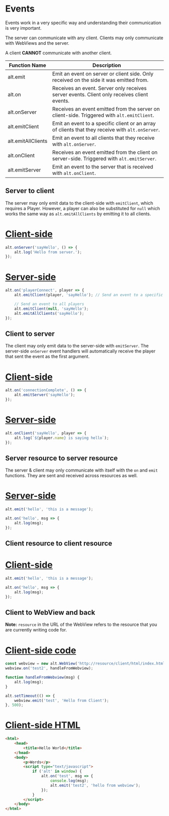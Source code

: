# Events

Events work in a very specific way and understanding their communication is very important.

The server can communicate with any client.
Clients may only communicate with WebViews and the server.

A client **CANNOT** communicate with another client.

| Function Name      | Description                                                                                      |
| ------------------ | ------------------------------------------------------------------------------------------------ |
| alt.emit           | Emit an event on server or client side. Only received on the side it was emitted from.           |
| alt.on             | Receives an event. Server only receives server events. Client only receives client events.       |
| alt.onServer       | Receives an event emitted from the server on client-side. Triggered with `alt.emitClient`.       |
| alt.emitClient     | Emit an event to a specific client or an array of clients that they receive with `alt.onServer`. |
| alt.emitAllClients | Emit an event to all clients that they receive with `alt.onServer`.                              |
| alt.onClient       | Receives an event emitted from the client on server-side. Triggered with `alt.emitServer`.       |
| alt.emitServer     | Emit an event to the server that is received with `alt.onClient`.                                |

## Server to client

The server may only emit data to the client-side with `emitClient`, which requires a Player.
However, a player can also be substituted for `null` which works the same way as `alt.emitAllClients` by emitting it to all clients.


# [Client-side](#tab/tab1-0)
```js
alt.onServer('sayHello', () => {
    alt.log('Hello from server.');
});
```
# [Server-side](#tab/tab1-1)
```js
alt.on('playerConnect', player => {
    alt.emitClient(player, 'sayHello'); // Send an event to a specific player

    // Send an event to all players
    alt.emitClient(null, 'sayHello');
    alt.emitAllClients('sayHello');
});
```

## Client to server

The client may only emit data to the server-side with `emitServer`.
The server-side `onServer` event handlers will automatically receive the player that sent the event as the first argument.

# [Client-side](#tab/tab2-0)
```js
alt.on('connectionComplete', () => {
    alt.emitServer('sayHello');
});
```
# [Server-side](#tab/tab2-1)
```js
alt.onClient('sayHello', player => {
    alt.log(`${player.name} is saying hello`);
});
```

## Server resource to server resource

The server & client may only communicate with itself with the `on` and `emit` functions.
They are sent and received across resources as well.

# [Server-side](#tab/tab3-0)
```js
alt.emit('hello', 'this is a message');

alt.on('hello', msg => {
    alt.log(msg);
});
```

## Client resource to client resource


# [Client-side](#tab/tab4-0)
```js
alt.emit('hello', 'this is a message');

alt.on('hello', msg => {
    alt.log(msg);
});
```

## Client to WebView and back

**Note:** `resource` in the URL of the WebView refers to the resource that you are currently writing code for.

# [Client-side code](#tab/tab5-0)
```js
const webview = new alt.WebView('http://resource/client/html/index.html');
webview.on('test2', handleFromWebview);

function handleFromWebview(msg) {
    alt.log(msg);
}

alt.setTimeout(() => {
    webview.emit('test', 'Hello from Client');
}, 500);
```
# [Client-side HTML](#tab/tab5-1)
```html
<html>
    <head>
        <title>Hello World</title>
    </head>
    <body>
        <p>Words</p>
        <script type="text/javascript">
            if ('alt' in window) {
                alt.on('test', msg => {
                    console.log(msg);
                    alt.emit('test2', 'hello from webview');
                });
            }
        </script>
    </body>
</html>
```
